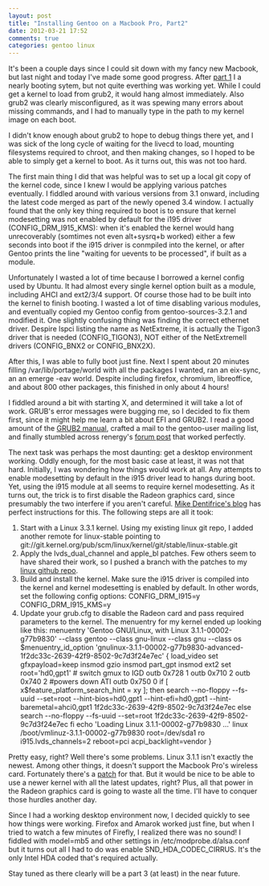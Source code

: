 ```yaml
---
layout: post
title: "Installing Gentoo on a Macbook Pro, Part2"
date: 2012-03-21 17:52
comments: true
categories: gentoo linux
---
```

It's been a couple days since I could sit down with my fancy new Macbook, but last night and today I've made some good progress. After [part 1](/blog/2012/03/14/installing-gentoo-on-a-macbook-pro/) I a nearly booting sytem, but not quite everthing was working yet. While I could get a kernel to load from grub2, it would hang almost immediately. Also grub2 was clearly misconfigured, as it was spewing many errors about missing commands, and I had to manually type in the path to my kernel image on each boot.

I didn't know enough about grub2 to hope to debug things there yet, and I was sick of the long cycle of waiting for the livecd to load, mounting filesystems required to chroot, and then making changes, so I hoped to be able to simply get a kernel to boot. As it turns out, this was not too hard.

The first main thing I did that was helpful was to set up a local git copy of the kernel code, since I knew I would be applying various patches eventually. I fiddled around with various versions from 3.1 onward, including the latest code merged as part of the newly opened 3.4 window. I actually found that the only key thing required to boot is to ensure that kernel modesetting was not enabled by default for the i195 driver (CONFIG\_DRM\_I915\_KMS): when it's enabled the kernel would hang unrecoverably (somtimes not even alt+sysrq+b worked) either a few seconds into boot if the i915 driver is conmpiled into the kernel, or after Gentoo prints the line "waiting for uevents to be processed", if built as a module.

Unfortunately I wasted a lot of time because I borrowed a kernel config used by Ubuntu. It had almost every single kernel option built as a module, including AHCI and ext2/3/4 support. Of course those had to be built into the kernel to finish booting. I wasted a lot of time disabling various modules, and eventually copied my Gentoo config from gentoo-sources-3.2.1 and modified it. One slightly confusing thing was finding the correct ethernet driver. Despire lspci listing the name as NetExtreme, it is actually the Tigon3 driver that is needed (CONFIG\_TIGON3), NOT either of the NetExtremeII drivers (CONFIG\_BNX2 or CONFIG\_BNX2X).

After this, I was able to fully boot just fine. Next I spent about 20 minutes filling /var/lib/portage/world with all the packages I wanted, ran an eix-sync, an an emerge -eav world. Despite including firefox, chromium, libreoffice, and about 800 other packages, this finished in only about 4 hours!

I fiddled around a bit with starting X, and determined it will take a lot of work. GRUB's error messages were bugging me, so I decided to fix them first, since it might help me learn a bit about EFI and GRUB2. I read a good amount of the [GRUB2 manual](http://www.gnu.org/software/grub/manual/grub.html), crafted a mail to the gentoo-user mailing list, and finally stumbled across renergy's [forum post](http://forums.gentoo.org/viewtopic-p-6988228.html) that worked perfectly.

The next task was perhaps the most daunting: get a desktop environment working. Oddly enough, for the most basic case at least, it was not that hard. Initially, I was wondering how things would work at all. Any attempts to enable modesetting by default in the i915 driver lead to hangs during boot. Yet, using the i915 module at all seems to require kernel modesetting. As it turns out, the trick is to first disable the Radeon graphics card, since presumably the two interfere if you aren't careful. [Mike Dentifrice's blog](http://dentifrice.poivron.org/laptops/macbookpro8,2/) has perfect instructions for this. The following steps are all it took:

1. Start with a Linux 3.3.1 kernel. Using my existing linux git repo, I added another remote for linux-stable pointing to git://git.kernel.org/pub/scm/linux/kernel/git/stable/linux-stable.git
2. Apply the lvds\_dual\_channel and apple\_bl patches. Few others seem to have shared their work, so I pushed a branch with the patches to my [linux github repo](https://github.com/orangejulius/linux/tree/v3.1.1-patches).
3. Build and install the kernel. Make sure the i915 driver is compiled into the kernel and kernel modesetting is enabled by default. In other words, set the following config options:
        CONFIG_DRM_I915=y
        CONFIG_DRM_I915_KMS=y
4. Update your grub.cfg to disable the Radeon card and pass required parameters to the kernel. The menuentry for my kernel ended up looking like this:
       menuentry 'Gentoo GNU/Linux, with Linux 3.1.1-00002-g77b9830' --class gentoo --class gnu-linux --class gnu --class os $menuentry_id_option 'gnulinux-3.1.1-00002-g77b9830-advanced-1f2dc33c-2639-42f9-8502-9c7d3f24e7ec' {
           load_video
           set gfxpayload=keep
           insmod gzio
           insmod part_gpt
           insmod ext2
           set root='hd0,gpt1'
           # switch gmux to IGD
           outb 0x728 1
           outb 0x710 2
           outb 0x740 2
           #powers down ATI
           outb 0x750 0
           if [ x$feature_platform_search_hint = xy ]; then
               search --no-floppy --fs-uuid --set=root --hint-bios=hd0,gpt1 --hint-efi=hd0,gpt1 --hint-baremetal=ahci0,gpt1  1f2dc33c-2639-42f9-8502-9c7d3f24e7ec
           else
               search --no-floppy --fs-uuid --set=root 1f2dc33c-2639-42f9-8502-9c7d3f24e7ec
           fi
           echo    'Loading Linux 3.1.1-00002-g77b9830 ...'
           linux   /boot/vmlinuz-3.1.1-00002-g77b9830 root=/dev/sda1 ro i915.lvds_channels=2 reboot=pci acpi_backlight=vendor
       }

Pretty easy, right? Well there's some problems. Linux 3.1.1 isn't exactly the newest. Among other things, it doesn't support the Macbook Pro's wireless card. Fortunately there's a [patch](http://dentifrice.poivron.org/laptops/macbookpro8,2/files/3.1.0-bcm4331.patch) for that. But it would be nice to be able to use a newer kernel with all the latest updates, right? Plus, all that power in the Radeon graphics card is going to waste all the time. I'll have to conquer those hurdles another day.

Since I had a working desktop environment now, I decided quickly to see how things were working. Firefox and Amarok worked just fine, but when I tried to watch a few minutes of Firefly, I realized there was no sound! I fiddled with model=mb5 and other settings in /etc/modprobe.d/alsa.conf but it turns out all I had to do was enable SND\_HDA\_CODEC\_CIRRUS. It's the only Intel HDA coded that's required actually.

Stay tuned as there clearly will be a part 3 (at least) in the near future.
